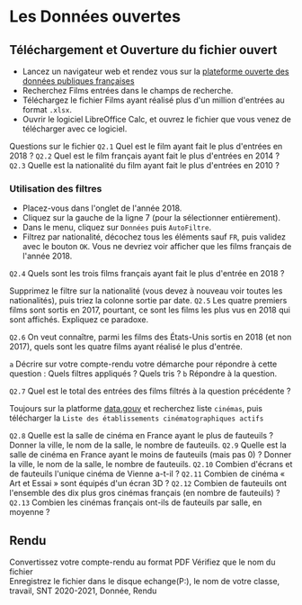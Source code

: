 # Les Données ouvertes

## Téléchargement et Ouverture du fichier ouvert

- Lancez un navigateur web et rendez vous sur la [plateforme ouverte des données publiques françaises](https://www.data.gouv.fr/fr/)
- Recherchez Films entrées dans le champs de recherche.
- Téléchargez le fichier Films ayant réalisé plus d'un million d'entrées au format `.xlsx`.
- Ouvrir le logiciel LibreOffice Calc, et ouvrez le fichier que vous venez de télécharger avec ce logiciel.

Questions sur le fichier 
`Q2.1` Quel est le film ayant fait le plus d'entrées en 2018 ?
`Q2.2` Quel est le film français ayant fait le plus d'entrées en 2014 ?
`Q2.3` Quelle est la nationalité du film ayant fait le plus d'entrées en 2010 ?

### Utilisation des filtres

- Placez-vous dans l'onglet de l'année 2018.
- Cliquez sur la gauche de la ligne 7 (pour la sélectionner entièrement).
- Dans le menu, cliquez sur `Données` puis `AutoFiltre`.
- Filtrez par nationalité, décochez tous les éléments sauf `FR`, puis validez avec le bouton `OK`.
  Vous ne devriez voir afficher que les films français de l'année 2018.
  
`Q2.4` Quels sont les trois films français ayant fait le plus d'entrée en 2018 ?

Supprimez le filtre sur la nationalité (vous devez à nouveau voir toutes les nationalités), puis triez la colonne sortie par date.
`Q2.5` Les quatre premiers films sont sortis en 2017, pourtant, ce sont les films les plus vus en 2018 qui sont affichés. Expliquez ce paradoxe.

`Q2.6`  On veut connaître, parmi les films des États-Unis sortis en 2018 (et non 2017), quels sont les quatre films ayant réalisé le plus d'entrée.

`a` Décrire sur votre compte-rendu votre démarche pour répondre à cette question : Quels filtres appliqués ? Quels tris ?
`b` Répondre à la question.

`Q2.7` Quel est le total des entrées des films filtrés à la question précédente ?

Toujours sur la platforme [data.gouv](https://www.data.gouv.fr/fr/) et recherchez liste `cinémas`, puis télécharger la `Liste des établissements cinématographiques actifs`

`Q2.8` Quelle est la salle de cinéma en France ayant le plus de fauteuils ? Donner la ville, le nom de la salle, le nombre de fauteuils.
`Q2.9` Quelle est la salle de cinéma en France ayant le moins de fauteuils (mais pas 0) ? Donner la ville, le nom de la salle, le nombre de fauteuils.
`Q2.10` Combien d'écrans et de fauteuils l'unique cinéma de Vienne a-t-il ?
`Q2.11` Combien de cinéma « Art et Essai » sont équipés d'un écran 3D ?
`Q2.12` Combien de fauteuils ont l'ensemble des dix plus gros cinémas français (en nombre de fauteuils) ?
`Q2.13` Combien les cinémas français ont-ils de fauteuils par salle, en moyenne ?

## Rendu
Convertissez votre compte-rendu au format PDF
Vérifiez que le nom du fichier  
Enregistrez le fichier dans le disque echange(P:), le nom de votre classe, travail, SNT 2020-2021, Donnée, Rendu
